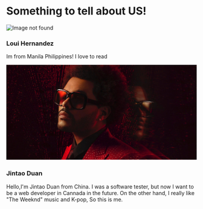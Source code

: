 

# Something to tell about US!

![Image not found](img/luffy.gif "Luffy Fired UP!")

### Loui Hernandez

Im from Manila Philippines! I love to read


![Image not found](img/The-Weeknd-scaled.jpg "The weeknd is the best")

### Jintao Duan

Hello,I'm Jintao Duan from China. I was a software tester, but now I want to be a web developer in Cannada in the future. On the other hand, I really like "The Weeknd" music and K-pop, So this is me.